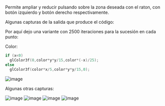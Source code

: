 Permite ampliar y reducir pulsando sobre la zona deseada con el raton, con botón izquierdo y botón derecho respectivamente.

Algunas capturas de la salida que produce el código:

Por aquí dejo una variante con 2500 iteraciones para la sucesión en cada punto:

Color:
```c 
if (x<0)
  glColor3f(0,color*y*y/15,color*(-x)/25);
else
  glColor3f(color*x/5,color*y*y/15,0);
```
  
![image](https://user-images.githubusercontent.com/87771600/131711114-010991f6-d7f3-487b-bfed-c0b54aaedab8.png)

Algunas otras capturas:

![image](https://user-images.githubusercontent.com/87771600/131711467-8242bef1-282b-4853-a281-1ad043f53513.png)
![image](https://user-images.githubusercontent.com/87771600/131711494-ae3afa85-d2dc-45fb-9fc2-c4c62ad64c1b.png)
![image](https://user-images.githubusercontent.com/87771600/131711523-a76ea16f-147d-4c64-9c59-c74181983027.png)
![image](https://user-images.githubusercontent.com/87771600/131711536-2c7b0d1f-52b5-4f54-90ec-f7b7af02033f.png)

